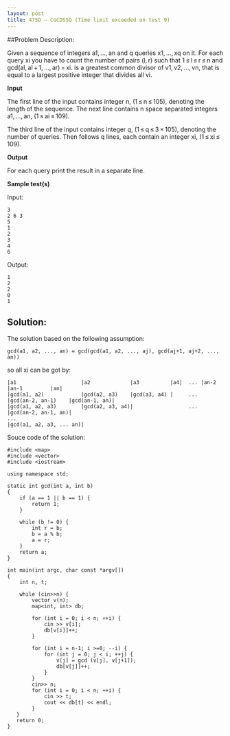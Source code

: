 ```yaml
---
layout: post
title: 475D – CGCDSSQ (Time limit exceeded on test 9)
---
```


##Problem Description:

Given a sequence of integers a1, …, an and q queries x1, …, xq on it. For each query xi you have to count the number of pairs (l, r) such that 1 ≤ l ≤ r ≤ n and gcd(al, al + 1, …, ar) = xi. is a greatest common divisor of v1, v2, …, vn, that is equal to a largest positive integer that divides all vi.

__Input__

The first line of the input contains integer n, (1 ≤ n ≤ 105), denoting the length of the sequence. The next line contains n space separated integers a1, …, an, (1 ≤ ai ≤ 109).

The third line of the input contains integer q, (1 ≤ q ≤ 3 × 105), denoting the number of queries. Then follows q lines, each contain an integer xi, (1 ≤ xi ≤ 109).

__Output__

For each query print the result in a separate line.

__Sample test(s)__

Input:

    3
    2 6 3
    5
    1
    2
    3
    4
    6

Output:

    1
    2
    2
    0
    1

## Solution:

The solution based on the following assumption:

    gcd(a1, a2, ..., an) = gcd(gcd(a1, a2, ..., aj), gcd(aj+1, aj+2, ..., an))

so all xi can be got by:

    |a1                     |a2             |a3          |a4|  ... |an-2               |an-1         |an|
    |gcd(a1, a2)            |gcd(a2, a3)    |gcd(a3, a4) |     ... |gcd(an-2, an-1)    |gcd(an-1, an)|
    |gcd(a1, a2, a3)        |gcd(a2, a3, a4)|                  ... |gcd(an-2, an-1, an)|
    ...
    |gcd(a1, a2, a3, ... an)|

Souce code of the solution:

    #include <map>
    #include <vector>
    #include <iostream>

    using namespace std;

    static int gcd(int a, int b)
    {
        if (a == 1 || b == 1) {
            return 1;
        }

        while (b != 0) {
            int r = b;
            b = a % b;
            a = r;
        }
        return a;
    }

    int main(int argc, char const *argv[])
    {
        int n, t;

        while (cin>>n) {
            vector v(n);
            map<int, int> db;

            for (int i = 0; i < n; ++i) {
                cin >> v[i];
                db[v[i]]++;
            }

            for (int i = n-1; i >=0; --i) {
                for (int j = 0; j < i; ++j) {
                    v[j] = gcd (v[j], v[j+1]);
                    db[v[j]]++;
                }
            }
            cin>> n;
            for (int i = 0; i < n; ++i) {
                cin >> t;
                cout << db[t] << endl;
            }
       }
       return 0;
    }
